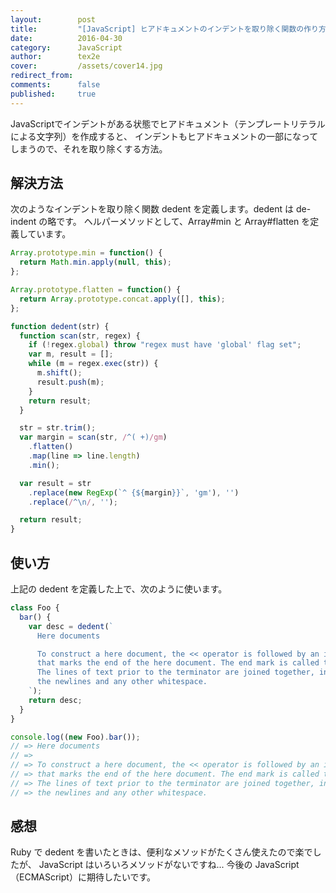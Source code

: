 ```yaml
---
layout:        post
title:         "[JavaScript] ヒアドキュメントのインデントを取り除く関数の作り方"
date:          2016-04-30
category:      JavaScript
author:        tex2e
cover:         /assets/cover14.jpg
redirect_from:
comments:      false
published:     true
---
```


JavaScriptでインデントがある状態でヒアドキュメント（テンプレートリテラルによる文字列）を作成すると、
インデントもヒアドキュメントの一部になってしまうので、それを取り除くする方法。


解決方法
--------------

次のようなインデントを取り除く関数 dedent を定義します。dedent は de-indent の略です。
ヘルパーメソッドとして、Array#min と Array#flatten を定義しています。

```js
Array.prototype.min = function() {
  return Math.min.apply(null, this);
};

Array.prototype.flatten = function() {
  return Array.prototype.concat.apply([], this);
};

function dedent(str) {
  function scan(str, regex) {
    if (!regex.global) throw "regex must have 'global' flag set";
    var m, result = [];
    while (m = regex.exec(str)) {
      m.shift();
      result.push(m);
    }
    return result;
  }

  str = str.trim();
  var margin = scan(str, /^( +)/gm)
    .flatten()
    .map(line => line.length)
    .min();

  var result = str
    .replace(new RegExp(`^ {${margin}}`, 'gm'), '')
    .replace(/^\n/, '');

  return result;
}
```

使い方
--------------

上記の dedent を定義した上で、次のように使います。

```js
class Foo {
  bar() {
    var desc = dedent(`
      Here documents

      To construct a here document, the << operator is followed by an identifier
      that marks the end of the here document. The end mark is called the terminator.
      The lines of text prior to the terminator are joined together, including
      the newlines and any other whitespace.
    `);
    return desc;
  }
}

console.log((new Foo).bar());
// => Here documents
// =>
// => To construct a here document, the << operator is followed by an identifier
// => that marks the end of the here document. The end mark is called the terminator.
// => The lines of text prior to the terminator are joined together, including
// => the newlines and any other whitespace.
```


感想
--------------

Ruby で dedent を書いたときは、便利なメソッドがたくさん使えたので楽でしたが、
JavaScript はいろいろメソッドがないですね...
今後の JavaScript（ECMAScript）に期待したいです。
